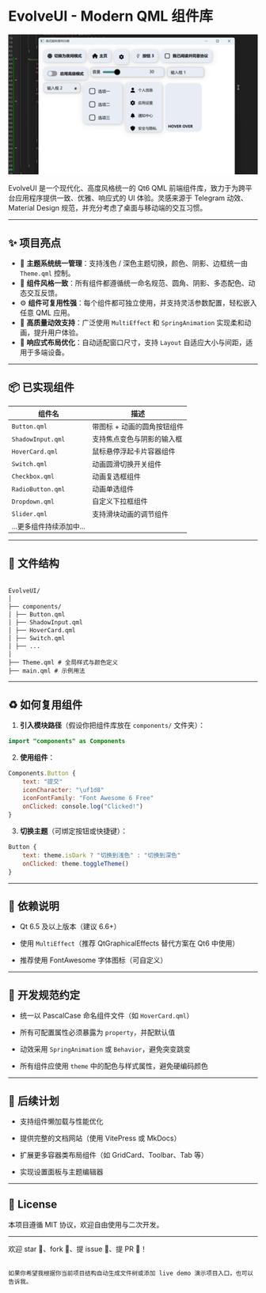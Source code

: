 # EvolveUI - Modern QML 组件库

![EvolveUI Demo](./gif.gif)

EvolveUI 是一个现代化、高度风格统一的 Qt6 QML 前端组件库，致力于为跨平台应用程序提供一致、优雅、响应式的 UI 体验。灵感来源于 Telegram 动效、Material Design 规范，并充分考虑了桌面与移动端的交互习惯。

---

## ✨ 项目亮点

- 🔧 **主题系统统一管理**：支持浅色 / 深色主题切换，颜色、阴影、边框统一由 `Theme.qml` 控制。
- 🎨 **组件风格一致**：所有组件都遵循统一命名规范、圆角、阴影、多态配色、动态交互反馈。
- ⚙️ **组件可复用性强**：每个组件都可独立使用，并支持灵活参数配置，轻松嵌入任意 QML 应用。
- 🎯 **高质量动效支持**：广泛使用 `MultiEffect` 和 `SpringAnimation` 实现柔和动画，提升用户体验。
- 📐 **响应式布局优化**：自动适配窗口尺寸，支持 `Layout` 自适应大小与间距，适用于多端设备。

---

## 📦 已实现组件

| 组件名       | 描述                         |
|--------------|------------------------------|
| `Button.qml` | 带图标 + 动画的圆角按钮组件 |
| `ShadowInput.qml` | 支持焦点变色与阴影的输入框 |
| `HoverCard.qml` | 鼠标悬停浮起卡片容器组件   |
| `Switch.qml` | 动画圆滑切换开关组件        |
| `Checkbox.qml` | 动画复选框组件             |
| `RadioButton.qml` | 动画单选组件             |
| `Dropdown.qml` | 自定义下拉框组件           |
| `Slider.qml` | 支持滑块动画的调节组件      |
| ...更多组件持续添加中...                    |

---

## 📁 文件结构

```

EvolveUI/  
│  
├── components/  
│ ├── Button.qml  
│ ├── ShadowInput.qml  
│ ├── HoverCard.qml  
│ ├── Switch.qml  
│ ├── ...  
│  
├── Theme.qml # 全局样式与颜色定义  
├── main.qml # 示例用法  

````

---

## ♻️ 如何复用组件

1. **引入模块路径**（假设你把组件库放在 `components/` 文件夹）：

```qml
import "components" as Components
````

2. **使用组件**：
    

```qml
Components.Button {
    text: "提交"
    iconCharacter: "\uf1d8"
    iconFontFamily: "Font Awesome 6 Free"
    onClicked: console.log("Clicked!")
}
```

3. **切换主题**（可绑定按钮或快捷键）：
    

```qml
Button {
    text: theme.isDark ? "切换到浅色" : "切换到深色"
    onClicked: theme.toggleTheme()
}
```

---

## 📌 依赖说明

- Qt 6.5 及以上版本（建议 6.6+）
    
- 使用 `MultiEffect`（推荐 QtGraphicalEffects 替代方案在 Qt6 中使用）
    
- 推荐使用 FontAwesome 字体图标（可自定义）
    

---

## 🧱 开发规范约定

- 统一以 PascalCase 命名组件文件（如 `HoverCard.qml`）
    
- 所有可配置属性必须暴露为 `property`，并配默认值
    
- 动效采用 `SpringAnimation` 或 `Behavior`，避免突变跳变
    
- 所有组件应使用 `theme` 中的配色与样式属性，避免硬编码颜色
    

---

## 📮 后续计划

-  支持组件懒加载与性能优化
    
-  提供完整的文档网站（使用 VitePress 或 MkDocs）
    
-  扩展更多容器类布局组件（如 GridCard、Toolbar、Tab 等）
    
-  实现设置面板与主题编辑器
    

---

## 📜 License

本项目遵循 MIT 协议，欢迎自由使用与二次开发。

---

欢迎 star 🌟、fork 🍴、提 issue 💬、提 PR 🔧！

```

如果你希望我根据你当前项目结构自动生成文件树或添加 live demo 演示项目入口，也可以告诉我。
```
